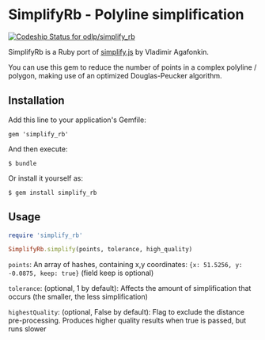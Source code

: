 # SimplifyRb - Polyline simplification

[![Codeship Status for odlp/simplify_rb](https://www.codeship.io/projects/2a8ed250-47d5-0132-a14f-46b32a25e7b0/status)](https://www.codeship.io/projects/45709)

SimplifyRb is a Ruby port of [simplify.js](https://github.com/mourner/simplify-js) by Vladimir Agafonkin. 

You can use this gem to reduce the number of points in a complex polyline / polygon, making use of an optimized Douglas-Peucker algorithm.

## Installation

Add this line to your application's Gemfile:

    gem 'simplify_rb'

And then execute:

    $ bundle

Or install it yourself as:

    $ gem install simplify_rb

## Usage

```ruby
require 'simplify_rb'

SimplifyRb.simplify(points, tolerance, high_quality)
```

```points```: An array of hashes, containing x,y coordinates: ```{x: 51.5256, y: -0.0875, keep: true}``` (field keep is optional)

```tolerance```: (optional, 1 by default): Affects the amount of simplification that occurs (the smaller, the less simplification)

```highestQuality```: (optional, False by default): Flag to exclude the distance pre-processing. Produces higher quality results when true is passed, but runs slower